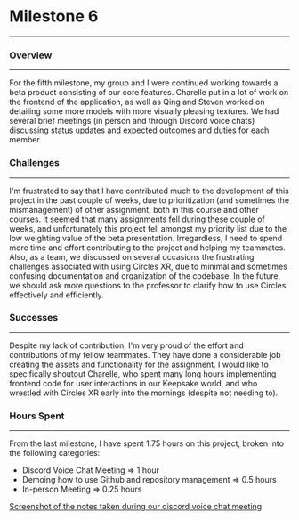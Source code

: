 # Milestone 6

---

### Overview

---

For the fifth milestone, my group and I were continued working towards a beta product consisting of our core features. Charelle put in a lot of work on the frontend of the application, as well as Qing and Steven worked on detailing some more models with more visually pleasing textures. We had several brief meetings (in person and through Discord voice chats) discussing status updates and expected outcomes and duties for each member.

### Challenges

---

I'm frustrated to say that I have contributed much to the development of this project in the past couple of weeks, due to prioritization (and sometimes the mismanagement) of other assignment, both in this course and other courses. It seemed that many assignments fell during these couple of weeks, and unfortunately this project fell amongst my priority list due to the low weighting value of the beta presentation. Irregardless, I need to spend more time and effort contributing to the project and helping my teammates. Also, as a team, we discussed on several occasions the frustrating challenges associated with using Circles XR, due to minimal and sometimes confusing documentation and organization of the codebase. In the future, we should ask more questions to the professor to clarify how to use Circles effectively and efficiently.

### Successes

---

Despite my lack of contribution, I'm very proud of the effort and contributions of my fellow teammates. They have done a considerable job creating the assets and functionality for the assignment. I would like to specifically shoutout Charelle, who spent many long hours implementing frontend code for user interactions in our Keepsake world, and who wrestled with Circles XR early into the mornings (despite not needing to).

### Hours Spent

---

From the last milestone, I have spent 1.75 hours on this project, broken into the following categories:

- Discord Voice Chat Meeting ⇒ 1 hour
- Demoing how to use Github and repository management => 0.5 hours
- In-person Meeting => 0.25 hours

[Screenshot of the notes taken during our discord voice chat meeting](/assets/M6_image.png)
